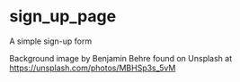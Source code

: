 # sign_up_page
A simple sign-up form

Background image by Benjamin Behre found on Unsplash at https://unsplash.com/photos/MBHSp3s_5vM